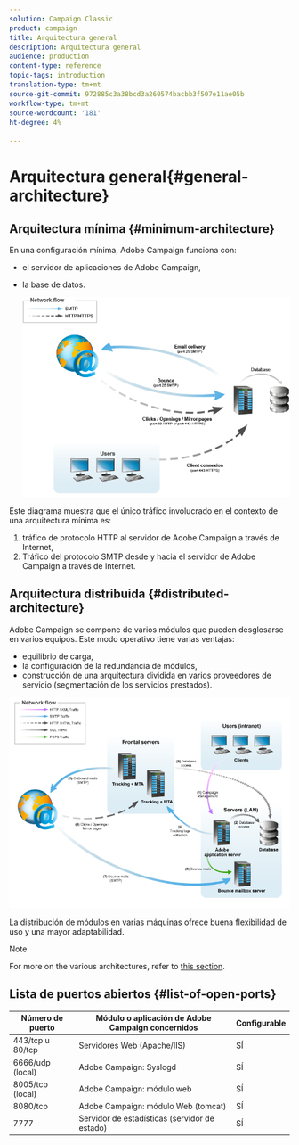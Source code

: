 ```yaml
---
solution: Campaign Classic
product: campaign
title: Arquitectura general
description: Arquitectura general
audience: production
content-type: reference
topic-tags: introduction
translation-type: tm+mt
source-git-commit: 972885c3a38bcd3a260574bacbb3f507e11ae05b
workflow-type: tm+mt
source-wordcount: '181'
ht-degree: 4%

---
```



# Arquitectura general{#general-architecture}

## Arquitectura mínima {#minimum-architecture}

En una configuración mínima, Adobe Campaign funciona con:

* el servidor de aplicaciones de Adobe Campaign,
* la base de datos.

   ![](assets/formation_exploitation.png)

Este diagrama muestra que el único tráfico involucrado en el contexto de una arquitectura mínima es:

1. tráfico de protocolo HTTP al servidor de Adobe Campaign a través de Internet,
1. Tráfico del protocolo SMTP desde y hacia el servidor de Adobe Campaign a través de Internet.

## Arquitectura distribuida {#distributed-architecture}

Adobe Campaign se compone de varios módulos que pueden desglosarse en varios equipos. Este modo operativo tiene varias ventajas:

* equilibrio de carga,
* la configuración de la redundancia de módulos,
* construcción de una arquitectura dividida en varios proveedores de servicio (segmentación de los servicios prestados).

![](assets/architecturerepartie.png)

La distribución de módulos en varias máquinas ofrece buena flexibilidad de uso y una mayor adaptabilidad.

>[!NOTE]
>
>For more on the various architectures, refer to [this section](../../installation/using/general-architecture.md).

## Lista de puertos abiertos {#list-of-open-ports}

| Número de puerto | Módulo o aplicación de Adobe Campaign concernidos | Configurable |
|---|---|---|
| 443/tcp u 80/tcp | Servidores Web (Apache/IIS) | SÍ |
| 6666/udp (local) | Adobe Campaign: Syslogd | SÍ |
| 8005/tcp (local) | Adobe Campaign: módulo web | SÍ |
| 8080/tcp | Adobe Campaign: módulo Web (tomcat) | SÍ |
| 7777 | Servidor de estadísticas (servidor de estado) | SÍ |

